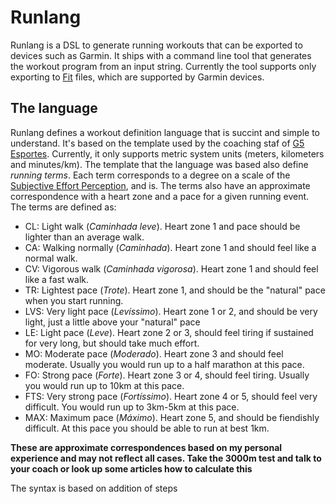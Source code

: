 # Runlang

Runlang is a DSL to generate running workouts that can be exported to devices such as Garmin. It ships with a command line tool that generates the workout program from an input string. Currently the tool supports only exporting to [Fit](https://developer.garmin.com/fit/overview/) files, which are supported by Garmin devices.

## The language

Runlang defines a workout definition language that is succint and simple to understand. It's based on the template used by the coaching staf of [G5 Esportes](https://g5esportes.com/). Currently, it only supports metric system units (meters, kilometers and minutes/km). The template that the language was based also define *running terms*. Each term corresponds to a degree on a scale of the [Subjective Effort Perception](), and is. The terms also have an approximate correspondence with a heart zone and a pace for a given running event. The terms are defined as:

- CL: Light walk (*Caminhada leve*). Heart zone 1 and pace should be lighter than an average walk.
- CA: Walking normally (*Caminhada*). Heart zone 1 and should feel like a normal walk.
- CV: Vigorous walk (*Caminhada vigorosa*). Heart zone 1 and should feel like a fast walk.
- TR: Lightest pace (*Trote*). Heart zone 1, and should be the "natural" pace when you start running.
- LVS: Very light pace (*Levíssimo*). Heart zone 1 or 2, and should be very light, just a little above your "natural" pace
- LE: Light pace (*Leve*). Heart zone 2 or 3, should feel tiring if sustained for very long, but should take much effort.
- MO: Moderate pace (*Moderado*). Heart zone 3 and should feel moderate. Usually you would run up to a half marathon at this pace.
- FO: Strong pace (*Forte*). Heart zone 3 or 4, should feel tiring. Usually you would run up to 10km at this pace.
- FTS: Very strong pace (*Fortíssimo*). Heart zone 4 or 5, should feel very difficult. You would run up to 3km-5km at this pace.
- MAX: Maximum pace (*Máximo*). Heart zone 5, and should be fiendishly difficult. At this pace you should be able to run at best 1km.

**These are approximate correspondences based on my personal experience and may not reflect all cases. Take the 3000m test and talk to your coach or look up some articles how to calculate this**

The syntax is based on addition of steps
